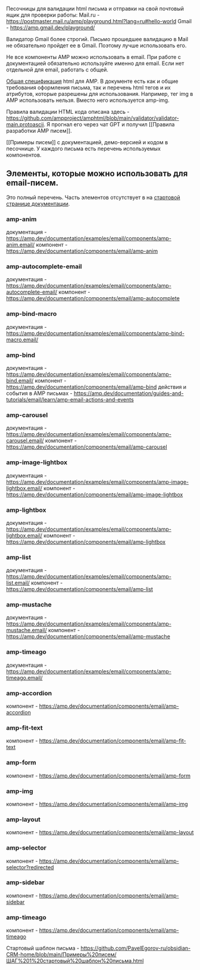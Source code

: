 Песочницы для валидации html письма и отправки на свой почтовый ящик для проверки работы:
Mail.ru - https://postmaster.mail.ru/amp/playground.html?lang=ru#hello-world
Gmail - https://amp.gmail.dev/playground/

Валидатор Gmail более строгий. Письмо прошедшее валидацию в Mail не обязательно пройдет ее в Gmail. Поэтому лучше использовать его.

Не все компоненты AMP можно использовать в email. При работе с документацией обязательно используйте именно для email. Если нет отдельной для email, работать с общей.

[Общая спецификация](https://amp.dev/ru/documentation/guides-and-tutorials/email/learn/spec/amphtml/) html для AMP. В документе есть как и общие требования оформления письма, так и перечень html тегов и их атрибутов, которые разрешены для использования. Например, тег img в AMP использовать нельзя. Вместо него используется amp-img. 

Правила валидации HTML кода описана здесь - https://github.com/ampproject/amphtml/blob/main/validator/validator-main.protoascii. Я прогнал его через чат GPT и получил [[Правила разработки AMP писем]].

[[Примеры писем]] с документацией, демо-версией и кодом в песочнице. У каждого письма есть перечень используемых компонентов.

## Элементы, которые можно использовать для email-писем. 

Это полный перечень. Часть элементов отсутствует в на [стартовой странице документации](https://amp.dev/documentation/examples/email/).
### amp-anim 
документация - https://amp.dev/documentation/examples/email/components/amp-anim.email/
компонент - https://amp.dev/documentation/components/email/amp-anim
### amp-autocomplete-email
документация - https://amp.dev/documentation/examples/email/components/amp-autocomplete-email/
компонент - https://amp.dev/documentation/components/email/amp-autocomplete
### amp-bind-macro
документация - https://amp.dev/documentation/examples/email/components/amp-bind-macro.email/
### amp-bind
документация - https://amp.dev/documentation/examples/email/components/amp-bind.email/
компонент - https://amp.dev/documentation/components/email/amp-bind
действия и события в AMP письмах - https://amp.dev/documentation/guides-and-tutorials/email/learn/amp-email-actions-and-events
### amp-carousel
документация - https://amp.dev/documentation/examples/email/components/amp-carousel.email/
компонент - https://amp.dev/documentation/components/email/amp-carousel
### amp-image-lightbox
документация - https://amp.dev/documentation/examples/email/components/amp-image-lightbox.email/
компонент - https://amp.dev/documentation/components/email/amp-image-lightbox
### amp-lightbox
документация - https://amp.dev/documentation/examples/email/components/amp-lightbox.email/
компонент - https://amp.dev/documentation/components/email/amp-lightbox
### amp-list
документация - https://amp.dev/documentation/examples/email/components/amp-list.email/
компонент - https://amp.dev/documentation/components/email/amp-list
### amp-mustache
документация - https://amp.dev/documentation/examples/email/components/amp-mustache.email/
компонент - https://amp.dev/documentation/components/email/amp-mustache
### amp-timeago
документация - https://amp.dev/documentation/examples/email/components/amp-timeago.email/
### amp-accordion
компонент -  https://amp.dev/documentation/components/email/amp-accordion
### amp-fit-text
компонент - https://amp.dev/documentation/components/email/amp-fit-text
### amp-form
компонент - https://amp.dev/documentation/components/email/amp-form
### amp-img
компонент - https://amp.dev/documentation/components/email/amp-img
### amp-layout
компонент - https://amp.dev/documentation/components/email/amp-layout
### amp-selector
компонент - https://amp.dev/documentation/components/email/amp-selector?redirected
### amp-sidebar
компонент - https://amp.dev/documentation/components/email/amp-sidebar
### amp-timeago
компонент - https://amp.dev/documentation/components/email/amp-timeago

Стартовый шаблон письма - https://github.com/PavelEgorov-ru/obsidian-CRM-home/blob/main/Примеры%20писем/ШАГ%201%20стартовый%20шаблон%20письма.html 



